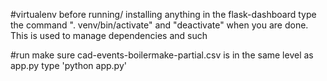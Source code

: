 #virtualenv
before running/ installing anything in the flask-dashboard type the command ". venv/bin/activate"
and "deactivate" when you are done. This is used to manage dependencies and such

#run
make sure cad-events-boilermake-partial.csv is in the same level as app.py
type 'python app.py'
